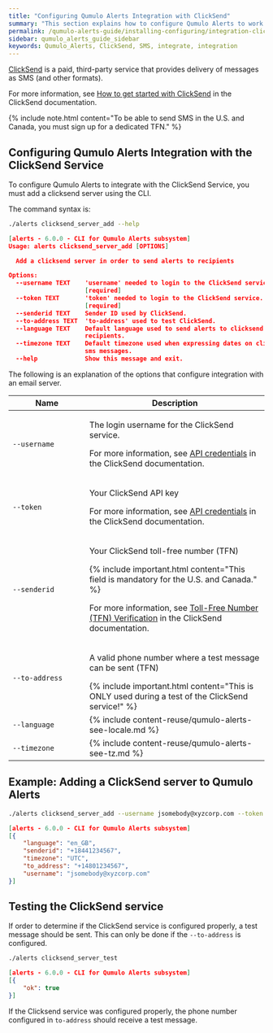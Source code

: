 ```yaml
---
title: "Configuring Qumulo Alerts Integration with ClickSend"
summary: "This section explains how to configure Qumulo Alerts to work with the ClickSend service."
permalink: /qumulo-alerts-guide/installing-configuring/integration-clicksend.html
sidebar: qumulo_alerts_guide_sidebar
keywords: Qumulo_Alerts, ClickSend, SMS, integrate, integration
---
```


[ClickSend](https://www.clicksend.com/en/) is a paid, third-party service that provides delivery of messages as SMS (and other formats). 

For more information, see [How to get started with ClickSend](https://help.clicksend.com/article/3pp05c4fcs-how-to-get-started-with-clicksend) in the ClickSend documentation.

{% include note.html content="To be able to send SMS in the U.S. and Canada, you must sign up for a dedicated TFN." %}

## Configuring Qumulo Alerts Integration with the ClickSend Service

To configure Qumulo Alerts to integrate with the ClickSend Service, you must add a clicksend server using the CLI.

The command syntax is:

```bash
./alerts clicksend_server_add --help
```
```json
[alerts - 6.0.0 - CLI for Qumulo Alerts subsystem]
Usage: alerts clicksend_server_add [OPTIONS]

  Add a clicksend server in order to send alerts to recipients

Options:
  --username TEXT    'username' needed to login to the ClickSend service.
                     [required]
  --token TEXT       'token' needed to login to the ClickSend service.
                     [required]
  --senderid TEXT    Sender ID used by ClickSend.
  --to-address TEXT  'to-address' used to test ClickSend.
  --language TEXT    Default language used to send alerts to clicksend
                     recipients.
  --timezone TEXT    Default timezone used when expressing dates on clicksend
                     sms messages.
  --help             Show this message and exit.

```

The following is an explanation of the options that configure integration with an email server.

<table>
  <colgroup>
    <col span="1" style="width: 30%;">
    <col span="1" style="width: 70%;">
  </colgroup>
<thead>
  <tr>
    <th>Name</th>
    <th>Description</th>
  </tr>
</thead>
<tbody>
  <tr>
    <td><code>--username</code></td>
    <td>
      <p>The login username for the ClickSend service.</p>
      <p>For more information, see <a href="https://help.clicksend.com/article/dghaoyf7tg-api-credentials">API credentials</a> in the ClickSend documentation.</p>
    </td>
  </tr> 
  <tr>
    <td><code>--token</code></td>
    <td>
      <p>Your ClickSend API key</p>
      <p>For more information, see <a href="https://help.clicksend.com/article/dghaoyf7tg-api-credentials">API credentials</a> in the ClickSend documentation.</p>
    </td>
  </tr> 
  <tr>
    <td><code>--senderid</code></td>
    <td>
      <p>Your ClickSend toll-free number (TFN)</p>
      {% include important.html content="This field is mandatory for the U.S. and Canada." %}
      <p>For more information, see <a href="https://help.clicksend.com/article/b06v2x81sy-toll-free-number-tfn-verification">Toll-Free Number (TFN) Verification</a> in the ClickSend documentation.</p>
    </td>
  </tr>
  <tr>
    <td><code>--to-address</code></td>
    <td>
      <p>A valid phone number where a test message can be sent (TFN)</p>
      {% include important.html content="This is ONLY used during a test of the ClickSend service!" %}
    </td>
  </tr>
  <tr>
    <td><code>--language</code></td>
    <td>
      {% include content-reuse/qumulo-alerts-see-locale.md %}
    </td>
  </tr>
  <tr>
    <td><code>--timezone</code></td>
    <td>
      {% include content-reuse/qumulo-alerts-see-tz.md %}
    </td>
  </tr>
</tbody>
</table>
  
## Example: Adding a ClickSend server to Qumulo Alerts
  
```bash
./alerts clicksend_server_add --username jsomebody@xyzcorp.com --token 12345678-ABCDEFGH-12345678-ABCDEFGH --senderid "+18441234567" --to-address "+14801234567"
```
```json
[alerts - 6.0.0 - CLI for Qumulo Alerts subsystem]
[{
    "language": "en_GB",
    "senderid": "+18441234567",
    "timezone": "UTC",
    "to_address": "+14801234567",
    "username": "jsomebody@xyzcorp.com"
}]
```
## Testing the ClickSend service

If order to determine if the ClickSend service is configured properly, a test message should be sent.
This can only be done if the `--to-address` is configured.
  
```bash
./alerts clicksend_server_test
```
```json
[alerts - 6.0.0 - CLI for Qumulo Alerts subsystem]
[{
    "ok": true
}]
```
If the Clicksend service was configured properly, the phone number configured in `to-address` should receive a test message.